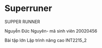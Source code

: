 # Superruner
SUPPER RUNNER

Nguyễn Đức Nguyên- mã sinh viên 20020456

Bài tập lớn Lập trình nâng cao INT2215_2 
